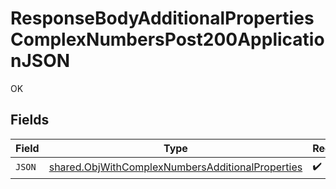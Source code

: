 # ResponseBodyAdditionalPropertiesComplexNumbersPost200ApplicationJSON

OK


## Fields

| Field                                                                                                                | Type                                                                                                                 | Required                                                                                                             | Description                                                                                                          |
| -------------------------------------------------------------------------------------------------------------------- | -------------------------------------------------------------------------------------------------------------------- | -------------------------------------------------------------------------------------------------------------------- | -------------------------------------------------------------------------------------------------------------------- |
| `JSON`                                                                                                               | [shared.ObjWithComplexNumbersAdditionalProperties](../../models/shared/objwithcomplexnumbersadditionalproperties.md) | :heavy_check_mark:                                                                                                   | N/A                                                                                                                  |